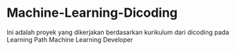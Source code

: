 # Machine-Learning-Dicoding
Ini adalah proyek yang dikerjakan berdasarkan kurikulum dari dicoding pada Learning Path Machine Learning Developer
